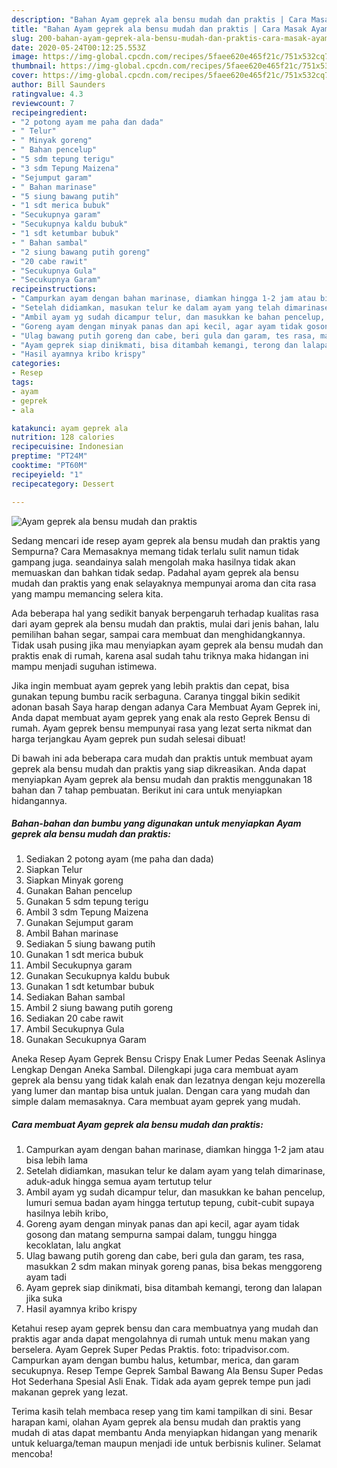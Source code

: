 ```yaml
---
description: "Bahan Ayam geprek ala bensu mudah dan praktis | Cara Masak Ayam geprek ala bensu mudah dan praktis Yang Bikin Ngiler"
title: "Bahan Ayam geprek ala bensu mudah dan praktis | Cara Masak Ayam geprek ala bensu mudah dan praktis Yang Bikin Ngiler"
slug: 200-bahan-ayam-geprek-ala-bensu-mudah-dan-praktis-cara-masak-ayam-geprek-ala-bensu-mudah-dan-praktis-yang-bikin-ngiler
date: 2020-05-24T00:12:25.553Z
image: https://img-global.cpcdn.com/recipes/5faee620e465f21c/751x532cq70/ayam-geprek-ala-bensu-mudah-dan-praktis-foto-resep-utama.jpg
thumbnail: https://img-global.cpcdn.com/recipes/5faee620e465f21c/751x532cq70/ayam-geprek-ala-bensu-mudah-dan-praktis-foto-resep-utama.jpg
cover: https://img-global.cpcdn.com/recipes/5faee620e465f21c/751x532cq70/ayam-geprek-ala-bensu-mudah-dan-praktis-foto-resep-utama.jpg
author: Bill Saunders
ratingvalue: 4.3
reviewcount: 7
recipeingredient:
- "2 potong ayam me paha dan dada"
- " Telur"
- " Minyak goreng"
- " Bahan pencelup"
- "5 sdm tepung terigu"
- "3 sdm Tepung Maizena"
- "Sejumput garam"
- " Bahan marinase"
- "5 siung bawang putih"
- "1 sdt merica bubuk"
- "Secukupnya garam"
- "Secukupnya kaldu bubuk"
- "1 sdt ketumbar bubuk"
- " Bahan sambal"
- "2 siung bawang putih goreng"
- "20 cabe rawit"
- "Secukupnya Gula"
- "Secukupnya Garam"
recipeinstructions:
- "Campurkan ayam dengan bahan marinase, diamkan hingga 1-2 jam atau bisa lebih lama"
- "Setelah didiamkan, masukan telur ke dalam ayam yang telah dimarinase, aduk-aduk hingga semua ayam tertutup telur"
- "Ambil ayam yg sudah dicampur telur, dan masukkan ke bahan pencelup, lumuri semua badan ayam hingga tertutup tepung, cubit-cubit supaya hasilnya lebih kribo,"
- "Goreng ayam dengan minyak panas dan api kecil, agar ayam tidak gosong dan matang sempurna sampai dalam, tunggu hingga kecoklatan, lalu angkat"
- "Ulag bawang putih goreng dan cabe, beri gula dan garam, tes rasa, masukkan 2 sdm makan minyak goreng panas, bisa bekas menggoreng ayam tadi"
- "Ayam geprek siap dinikmati, bisa ditambah kemangi, terong dan lalapan jika suka"
- "Hasil ayamnya kribo krispy"
categories:
- Resep
tags:
- ayam
- geprek
- ala

katakunci: ayam geprek ala 
nutrition: 128 calories
recipecuisine: Indonesian
preptime: "PT24M"
cooktime: "PT60M"
recipeyield: "1"
recipecategory: Dessert

---
```



![Ayam geprek ala bensu mudah dan praktis](https://img-global.cpcdn.com/recipes/5faee620e465f21c/751x532cq70/ayam-geprek-ala-bensu-mudah-dan-praktis-foto-resep-utama.jpg)

Sedang mencari ide resep ayam geprek ala bensu mudah dan praktis yang Sempurna? Cara Memasaknya memang tidak terlalu sulit namun tidak gampang juga. seandainya salah mengolah maka hasilnya tidak akan memuaskan dan bahkan tidak sedap. Padahal ayam geprek ala bensu mudah dan praktis yang enak selayaknya mempunyai aroma dan cita rasa yang mampu memancing selera kita.

Ada beberapa hal yang sedikit banyak berpengaruh terhadap kualitas rasa dari ayam geprek ala bensu mudah dan praktis, mulai dari jenis bahan, lalu pemilihan bahan segar, sampai cara membuat dan menghidangkannya. Tidak usah pusing jika mau menyiapkan ayam geprek ala bensu mudah dan praktis enak di rumah, karena asal sudah tahu triknya maka hidangan ini mampu menjadi suguhan istimewa.

Jika ingin membuat ayam geprek yang lebih praktis dan cepat, bisa gunakan tepung bumbu racik serbaguna. Caranya tinggal bikin sedikit adonan basah Saya harap dengan adanya Cara Membuat Ayam Geprek ini, Anda dapat membuat ayam geprek yang enak ala resto Geprek Bensu di rumah. Ayam geprek bensu mempunyai rasa yang lezat serta nikmat dan harga terjangkau Ayam geprek pun sudah selesai dibuat!


Di bawah ini ada beberapa cara mudah dan praktis untuk membuat ayam geprek ala bensu mudah dan praktis yang siap dikreasikan. Anda dapat menyiapkan Ayam geprek ala bensu mudah dan praktis menggunakan 18 bahan dan 7 tahap pembuatan. Berikut ini cara untuk menyiapkan hidangannya.

<!--inarticleads1-->

##### Bahan-bahan dan bumbu yang digunakan untuk menyiapkan Ayam geprek ala bensu mudah dan praktis:

1. Sediakan 2 potong ayam (me paha dan dada)
1. Siapkan  Telur
1. Siapkan  Minyak goreng
1. Gunakan  Bahan pencelup
1. Gunakan 5 sdm tepung terigu
1. Ambil 3 sdm Tepung Maizena
1. Gunakan Sejumput garam
1. Ambil  Bahan marinase
1. Sediakan 5 siung bawang putih
1. Gunakan 1 sdt merica bubuk
1. Ambil Secukupnya garam
1. Gunakan Secukupnya kaldu bubuk
1. Gunakan 1 sdt ketumbar bubuk
1. Sediakan  Bahan sambal
1. Ambil 2 siung bawang putih goreng
1. Sediakan 20 cabe rawit
1. Ambil Secukupnya Gula
1. Gunakan Secukupnya Garam


Aneka Resep Ayam Geprek Bensu Crispy Enak Lumer Pedas Seenak Aslinya Lengkap Dengan Aneka Sambal. Dilengkapi juga cara membuat ayam geprek ala bensu yang tidak kalah enak dan lezatnya dengan keju mozerella yang lumer dan mantap bisa untuk jualan. Dengan cara yang mudah dan simple dalam memasaknya. Cara membuat ayam geprek yang mudah. 

<!--inarticleads2-->

##### Cara membuat Ayam geprek ala bensu mudah dan praktis:

1. Campurkan ayam dengan bahan marinase, diamkan hingga 1-2 jam atau bisa lebih lama
1. Setelah didiamkan, masukan telur ke dalam ayam yang telah dimarinase, aduk-aduk hingga semua ayam tertutup telur
1. Ambil ayam yg sudah dicampur telur, dan masukkan ke bahan pencelup, lumuri semua badan ayam hingga tertutup tepung, cubit-cubit supaya hasilnya lebih kribo,
1. Goreng ayam dengan minyak panas dan api kecil, agar ayam tidak gosong dan matang sempurna sampai dalam, tunggu hingga kecoklatan, lalu angkat
1. Ulag bawang putih goreng dan cabe, beri gula dan garam, tes rasa, masukkan 2 sdm makan minyak goreng panas, bisa bekas menggoreng ayam tadi
1. Ayam geprek siap dinikmati, bisa ditambah kemangi, terong dan lalapan jika suka
1. Hasil ayamnya kribo krispy


Ketahui resep ayam geprek bensu dan cara membuatnya yang mudah dan praktis agar anda dapat mengolahnya di rumah untuk menu makan yang berselera. Ayam Geprek Super Pedas Praktis. foto: tripadvisor.com. Campurkan ayam dengan bumbu halus, ketumbar, merica, dan garam secukupnya. Resep Tempe Geprek Sambal Bawang Ala Bensu Super Pedas Hot Sederhana Spesial Asli Enak. Tidak ada ayam geprek tempe pun jadi makanan geprek yang lezat. 

Terima kasih telah membaca resep yang tim kami tampilkan di sini. Besar harapan kami, olahan Ayam geprek ala bensu mudah dan praktis yang mudah di atas dapat membantu Anda menyiapkan hidangan yang menarik untuk keluarga/teman maupun menjadi ide untuk berbisnis kuliner. Selamat mencoba!
